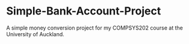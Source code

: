# Simple-Bank-Account-Project
A simple money conversion project for my COMPSYS202 course at the University of Auckland.


